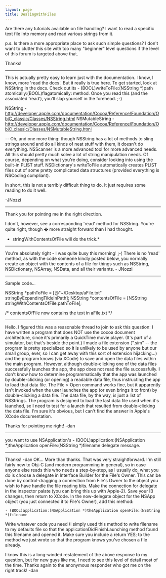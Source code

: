```yaml
---
layout: page
title: DealingWithFiles
---
```




Are there any tutorials available on file handling?
I want to read a specific text file into memory and read various strings from it.

p.s.  Is there a more appropriate place to ask such simple questions?  I don't want to clutter this site with too many "beginner" level questions if the level of this forum is targeted above that.

Thanks!

----

This is actually pretty easy to learn just with the documentation. I know, I know, more 'read the docs'. But it really is true here. To get started, look at NSString in the docs. Check out its - (BOOL)writeToFile:(NSString *)path atomically:(BOOL)flagatomically: method. Once you read this (and the associated 'read'), you'll slap yourself in the forehead. ;-)

NSString - http://developer.apple.com/documentation/Cocoa/Reference/Foundation/ObjC_classic/Classes/NSString.html
NSMutableString - http://developer.apple.com/documentation/Cocoa/Reference/Foundation/ObjC_classic/Classes/NSMutableString.html

 -- Oh, and one more thing: though NSString has a lot of methods to sling strings around and do all kinds of neat stuff with them, it doesn't do everything. NSScanner is a more advanced tool for more advanced needs. All this should pretty much solve a lot of string manipulation needs. Of course, depending on what you're doing, consider looking into using the built-in PLIST stuff. NSDictionary's writeToFile automatically creates PLIST files out of some pretty complicated data structures (provided everything is NSCoding compliant). 

  In short, this is not a terribly difficult thing to do. It just requires some reading to do it well.

-JNozzi

----

Thank you for pointing me in the right direction.  

I don't, however, see a corresponding 'read' method for NSString.
You're quite right, though � more straight forward than I had thought.

*    stringWithContentsOfFile will do the trick.*

----

You're absolutely right - I was quite busy this morning! ;-) There is no 'read' method, as with the code someone kindly posted below, you normally create an object with the contents of a file for things such as NSString, NSDictionary, NSArray, NSData, and all their variants. - JNozzi

----

Sample code...
    
NSString *pathToFile = [@"~/Desktop/aFile.txt" stringByExpandingTildeInPath];
NSString *contentsOfFile = [NSString stringWithContentsOfFile:pathToFile];

/* contentsOfFile now contains the text in aFile.txt */


----
Hello. I figured this was a reasonable thread to join to ask this question: I have written a program that does NOT use the cocoa document architecture, since it's primarily a QuickTime movie player. (It's part of a simulator, but that's beside the point.) I made a file extension (".sim" -- the program is pretty specialized so it is unlikely to be used by anyone but our small group, ever, so I can get away with this sort of extension hijacking...) and the program knows (via XCode) to save and open the data files within the main program. However, although double-clicking one of the data files successfully launches the app, the app does not read the file successfully. I don't know how to determine programmatically that the app was launched by double-clicking (or opening) a readable data file, thus instructing the app to load that data file. The File > Open command works fine, but it apparently isn't invoked when the user launches the app (or even brings it to front) by double-clicking a data file. The data file, by the way, is just a list of NSStrings. The program is designed to load the last data file used when it's launched, so I need to test for a launch that resulted from double-clicking the data file. I'm sure it's obvious, but I can't find the answer in Apple's XCode documentation.

Thanks for pointing me right!
-dan

----

you want to use NSApplication's     - (BOOL)application:(NSApplication *)theApplication openFile:(NSString *)filename delegate message.

----
Thanks! -dan
OK... More than thanks. That was very straightforward. I'm still fairly new to Obj-C (and modern programming in general), so in case anyone else reads this who needs a step-by-step, as I usually do, what you do is choose a delegate in Interface Builder for the File's Owner. This can be done by control-dragging a connection from File's Owner to the object you wish to have handle the file reading bits. Make the connection for delegate in the inspector palate (you can bring this up with Apple-2). Save your IB changes, then return to XCode. In the now-delegate object for the NSApp object (you just connected it to File's Owner), add this method:

    - (BOOL)application:(NSApplication *)theApplication openFile:(NSString *)filename

Write whatever code you need (I simply used this method to write     filename to my defaults file so that the applicationDidFinishLaunching method found this filename and opened it. Make sure you include a     return YES; to the method we just wrote so that the program knows you've chosen a file already.

I know this is a long-winded restatement of the above response to my question, but for new guys like me, I need to see this level of detail most of the time. Thanks again to the anonymous responder who got me on the right track!
-dan


